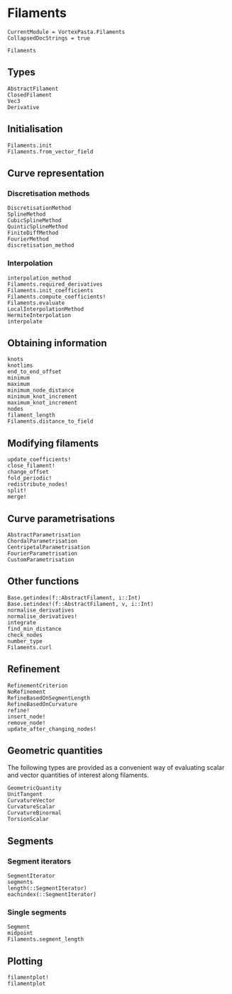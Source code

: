 # Filaments

```@meta
CurrentModule = VortexPasta.Filaments
CollapsedDocStrings = true
```

```@docs
Filaments
```

## Types

```@docs
AbstractFilament
ClosedFilament
Vec3
Derivative
```

## Initialisation

```@docs
Filaments.init
Filaments.from_vector_field
```

## Curve representation

### Discretisation methods

```@docs
DiscretisationMethod
SplineMethod
CubicSplineMethod
QuinticSplineMethod
FiniteDiffMethod
FourierMethod
discretisation_method
```

### Interpolation

```@docs
interpolation_method
Filaments.required_derivatives
Filaments.init_coefficients
Filaments.compute_coefficients!
Filaments.evaluate
LocalInterpolationMethod
HermiteInterpolation
interpolate
```

## Obtaining information

```@docs
knots
knotlims
end_to_end_offset
minimum
maximum
minimum_node_distance
minimum_knot_increment
maximum_knot_increment
nodes
filament_length
Filaments.distance_to_field
```

## Modifying filaments

```@docs
update_coefficients!
close_filament!
change_offset
fold_periodic!
redistribute_nodes!
split!
merge!
```

## Curve parametrisations

```@docs
AbstractParametrisation
ChordalParametrisation
CentripetalParametrisation
FourierParametrisation
CustomParametrisation
```

## Other functions

```@docs
Base.getindex(f::AbstractFilament, i::Int)
Base.setindex!(f::AbstractFilament, v, i::Int)
normalise_derivatives
normalise_derivatives!
integrate
find_min_distance
check_nodes
number_type
Filaments.curl
```

## Refinement

```@docs
RefinementCriterion
NoRefinement
RefineBasedOnSegmentLength
RefineBasedOnCurvature
refine!
insert_node!
remove_node!
update_after_changing_nodes!
```

## Geometric quantities

The following types are provided as a convenient way of evaluating scalar and
vector quantities of interest along filaments.

```@docs
GeometricQuantity
UnitTangent
CurvatureVector
CurvatureScalar
CurvatureBinormal
TorsionScalar
```

## Segments

### Segment iterators

```@docs
SegmentIterator
segments
length(::SegmentIterator)
eachindex(::SegmentIterator)
```

### Single segments

```@docs
Segment
midpoint
Filaments.segment_length
```

## Plotting

```@docs
filamentplot!
filamentplot
```
